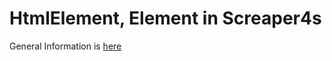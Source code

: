 # HtmlElement, Element in Screaper4s
General Information is [here](https://github.com/yuki-mt/scraper4s#get-htmlelement)

